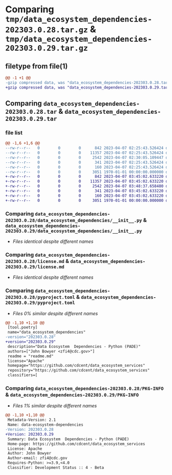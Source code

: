 # Comparing `tmp/data_ecosystem_dependencies-202303.0.28.tar.gz` & `tmp/data_ecosystem_dependencies-202303.0.29.tar.gz`

## filetype from file(1)

```diff
@@ -1 +1 @@
-gzip compressed data, was "data_ecosystem_dependencies-202303.0.28.tar", max compression
+gzip compressed data, was "data_ecosystem_dependencies-202303.0.29.tar", max compression
```

## Comparing `data_ecosystem_dependencies-202303.0.28.tar` & `data_ecosystem_dependencies-202303.0.29.tar`

### file list

```diff
@@ -1,6 +1,6 @@
--rw-r--r--   0        0        0      842 2023-04-07 02:25:43.526424 data_ecosystem_dependencies-202303.0.28/data_ecosystem_dependencies/__init__.py
--rw-r--r--   0        0        0    11357 2023-04-07 02:25:43.526424 data_ecosystem_dependencies-202303.0.28/license.md
--rw-r--r--   0        0        0     2542 2023-04-07 02:30:05.109447 data_ecosystem_dependencies-202303.0.28/pyproject.toml
--rw-r--r--   0        0        0      341 2023-04-07 02:25:43.526424 data_ecosystem_dependencies-202303.0.28/readme.md
--rw-r--r--   0        0        0      160 2023-04-07 02:25:43.526424 data_ecosystem_dependencies-202303.0.28/setup.cfg
--rw-r--r--   0        0        0     3051 1970-01-01 00:00:00.000000 data_ecosystem_dependencies-202303.0.28/PKG-INFO
+-rw-r--r--   0        0        0      842 2023-04-07 03:45:02.633220 data_ecosystem_dependencies-202303.0.29/data_ecosystem_dependencies/__init__.py
+-rw-r--r--   0        0        0    11357 2023-04-07 03:45:02.633220 data_ecosystem_dependencies-202303.0.29/license.md
+-rw-r--r--   0        0        0     2542 2023-04-07 03:48:37.658480 data_ecosystem_dependencies-202303.0.29/pyproject.toml
+-rw-r--r--   0        0        0      341 2023-04-07 03:45:02.633220 data_ecosystem_dependencies-202303.0.29/readme.md
+-rw-r--r--   0        0        0      160 2023-04-07 03:45:02.633220 data_ecosystem_dependencies-202303.0.29/setup.cfg
+-rw-r--r--   0        0        0     3051 1970-01-01 00:00:00.000000 data_ecosystem_dependencies-202303.0.29/PKG-INFO
```

### Comparing `data_ecosystem_dependencies-202303.0.28/data_ecosystem_dependencies/__init__.py` & `data_ecosystem_dependencies-202303.0.29/data_ecosystem_dependencies/__init__.py`

 * *Files identical despite different names*

### Comparing `data_ecosystem_dependencies-202303.0.28/license.md` & `data_ecosystem_dependencies-202303.0.29/license.md`

 * *Files identical despite different names*

### Comparing `data_ecosystem_dependencies-202303.0.28/pyproject.toml` & `data_ecosystem_dependencies-202303.0.29/pyproject.toml`

 * *Files 0% similar despite different names*

```diff
@@ -1,10 +1,10 @@
 [tool.poetry]
 name="data_ecosystem_dependencies"
-version="202303.0.28"
+version="202303.0.29"
 description="Data Ecosystem  Dependencies - Python (PADE)"
 authors=["John Bowyer <zfi4@cdc.gov>"]
 readme = "readme.md"
 license="Apache"
 homepage="https://github.com/cdcent/data_ecosystem_services"
 repository="https://github.com/cdcent/data_ecosystem_services"
 classifiers=[
```

### Comparing `data_ecosystem_dependencies-202303.0.28/PKG-INFO` & `data_ecosystem_dependencies-202303.0.29/PKG-INFO`

 * *Files 1% similar despite different names*

```diff
@@ -1,10 +1,10 @@
 Metadata-Version: 2.1
 Name: data-ecosystem-dependencies
-Version: 202303.0.28
+Version: 202303.0.29
 Summary: Data Ecosystem  Dependencies - Python (PADE)
 Home-page: https://github.com/cdcent/data_ecosystem_services
 License: Apache
 Author: John Bowyer
 Author-email: zfi4@cdc.gov
 Requires-Python: >=3.9,<4.0
 Classifier: Development Status :: 4 - Beta
```

